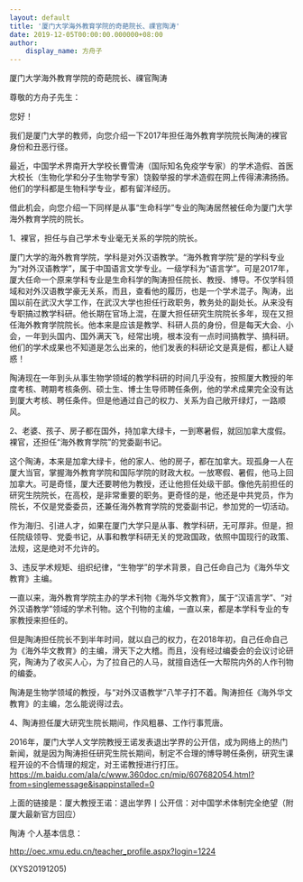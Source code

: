 ```yaml
---
layout: default
title: '厦门大学海外教育学院的奇葩院长、祼官陶涛'
date: 2019-12-05T00:00:00.000000+08:00
author:
    display_name: 方舟子
---
```


厦门大学海外教育学院的奇葩院长、祼官陶涛

尊敬的方舟子先生：

您好！

我们是厦门大学的教师，向您介绍一下2017年担任海外教育学院院长陶涛的裸官身份和丑恶行径。

最近，中国学术界南开大学校长曹雪涛（国际知名免疫学专家）的学术造假、首医大校长（生物化学和分子生物学专家）饶毅举报的学术造假在网上传得沸沸扬扬。他们的学科都是生物科学专业，都有留洋经历。

借此机会，向您介绍一下同样是从事“生命科学”专业的陶涛居然被任命为厦门大学海外教育学院的院长。

1、裸官，担任与自己学术专业毫无关系的学院的院长。

厦门大学的海外教育学院，学科是对外汉语教学。“海外教育学院”是的学科专业为“对外汉语教学”，属于中国语言文学专业。一级学科为“语言学”。可是2017年，厦大任命一个原来学科专业是生命科学的陶涛担任院长、教授、博导。不仅学科领域和对外汉语教学豪无关系，而且，查看他的履历，也是一个学术混子。陶涛，出国以前在武汉大学工作，在武汉大学也担任行政职务，教务处的副处长。从来没有专职搞过教学科研。他长期在官场上混，在厦大担任研究生院院长多年，现在又担任海外教育学院院长。他本来是应该是教学、科研人员的身份，但是每天大会、小会，一年到头国内、国外满天飞，经常出境，根本没有一点时间搞教学、搞科研。他们的学术成果也不知道是怎么出来的，他们发表的科研论文是真是假，都让人疑惑！

陶涛现在一年到头从事生物学领域的教学科研的时间几乎没有，按照厦大教授的年度考核、聘期考核条例、硕士生、博士生导师聘任条例，他的学术成果完全没有达到厦大考核、聘任条件。但是他通过自己的权力、关系为自己敞开绿灯，一路顺风。

2、老婆、孩子、房子都在国外，持加拿大绿卡，一到寒暑假，就回加拿大度假。裸官，还担任“海外教育学院”的党委副书记。

这个陶涛，本来是加拿大绿卡，他的家人、他的房子，都在加拿大。现孤身一人在厦大当官，掌握海外教育学院和国际学院的财政大权。一放寒假、暑假，他马上回加拿大。可是奇怪，厦大还要聘他为教授，还让他担任处级干部。像他先前担任的研究生院院长，在高校，是非常重要的职务。更奇怪的是，他还是中共党员，作为院长，不仅是党委委员，还兼任海外教育学院的党委副书记，参加党的一切活动。

作为海归、引进人才，如果在厦门大学只是从事、教学科研，无可厚非。但是，担任院级领导、党委书记，从事和教学科研无关的党政国政，依照中国现行的政策、法规，这是绝对不允许的。

3、违反学术规矩、组织纪律，“生物学”的学术背景，自己任命自己为《海外华文教育》主编。

一直以来，海外教育学院主办的学术刊物《海外华文教育》，属于“汉语言学”、“对外汉语教学”领域的学术刊物。这个刊物的主编，一直以来，都是本学科专业的专家教授来担任的。

但是陶涛担任院长不到半年时间，就以自己的权力，在2018年初，自己任命自己为《海外华文教育》的主编，滑天下之大稽。而且，没有经过编委会的会议讨论研究，陶涛为了收买人心，为了拉自己的人马，就擅自选任一大帮院内外的人作刊物的编委。

陶涛是生物学领域的教授，与“对外汉语教学”八竿子打不着。陶涛担任《海外华文教育》的主编，怎么能说得过去。

4、陶涛担任厦大研究生院长期间，作风粗暴、工作行事荒唐。

2016年，厦门大学人文学院教授王诺发表退出学界的公开信，成为网络上的热门新闻，就是因为陶涛担任研究生院长期间，制定不合理的博导聘任条例，研究生课程开设的不合情理的规定，对王诺教授进行打压。　　https://m.baidu.com/ala/c/www.360doc.cn/mip/607682054.html?from=singlemessage&isappinstalled=0

上面的链接是：厦大教授王诺：退出学界丨公开信：对中国学术体制完全绝望（附厦大最新官方回应）

陶涛 个人基本信息：

http://oec.xmu.edu.cn/teacher_profile.aspx?login=1224

(XYS20191205)

